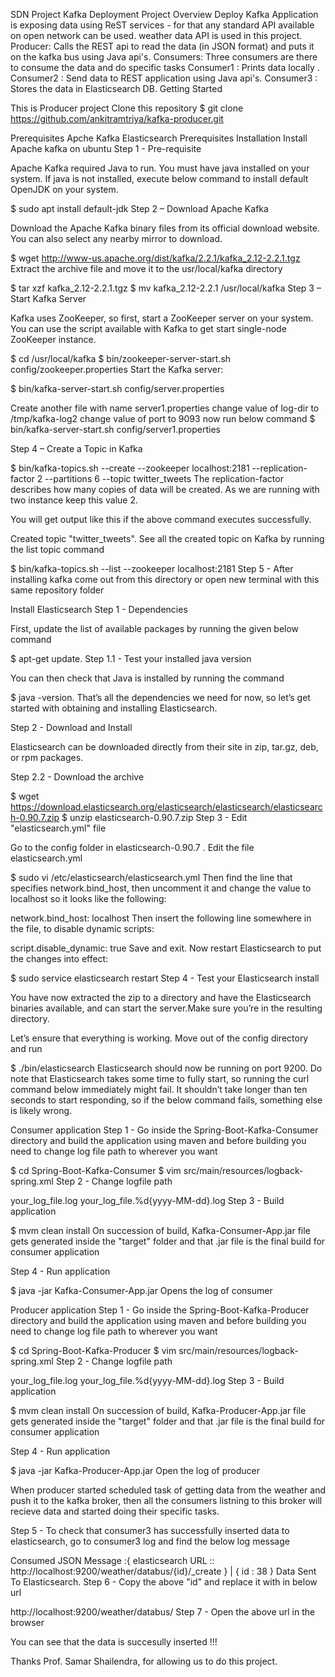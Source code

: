 SDN Project Kafka Deployment
Project Overview
Deploy Kafka
Application is exposing data using ReST services - for that any standard API available on open network can be used. weather data API is used in this project.
Producer: Calls the REST api to read the data (in JSON format) and puts it on the kafka bus using Java api's.
Consumers: Three consumers are there to consume the data and do specific tasks
Consumer1 : Prints data locally .
Consumer2 : Send data to REST application using Java api's.
Consumer3 : Stores the data in Elasticsearch DB.
Getting Started

This is Producer project 
Clone this repository
$ git clone https://github.com/ankitramtriya/kafka-producer.git

Prerequisites
Apche Kafka
Elasticsearch
Prerequisites Installation
Install Apache kafka on ubuntu
Step 1 - Pre-requisite

Apache Kafka required Java to run. You must have java installed on your system. If java is not installed, execute below command to install default OpenJDK on your system.

$ sudo apt install default-jdk
Step 2 – Download Apache Kafka

Download the Apache Kafka binary files from its official download website. You can also select any nearby mirror to download.

$ wget http://www-us.apache.org/dist/kafka/2.2.1/kafka_2.12-2.2.1.tgz
Extract the archive file and move it to the usr/local/kafka directory

$ tar xzf kafka_2.12-2.2.1.tgz
$ mv kafka_2.12-2.2.1 /usr/local/kafka
Step 3 – Start Kafka Server

Kafka uses ZooKeeper, so first, start a ZooKeeper server on your system. You can use the script available with Kafka to get start single-node ZooKeeper instance.

$ cd /usr/local/kafka
$ bin/zookeeper-server-start.sh config/zookeeper.properties
Start the Kafka server:

$ bin/kafka-server-start.sh config/server.properties

Create another file with name server1.properties
change value of log-dir to /tmp/kafka-log2
change value of port to 9093
now run below command
$ bin/kafka-server-start.sh config/server1.properties

Step 4 – Create a Topic in Kafka

$ bin/kafka-topics.sh --create --zookeeper localhost:2181 --replication-factor 2 --partitions 6 --topic twitter_tweets
The replication-factor describes how many copies of data will be created. As we are running with two instance keep this value 2.



You will get output like this if the above command executes successfully.

Created topic "twitter_tweets".
See all the created topic on Kafka by running the list topic command

$ bin/kafka-topics.sh --list --zookeeper localhost:2181
Step 5 - After installing kafka come out from this directory or open new terminal with this same repository folder


Install Elasticsearch
Step 1 - Dependencies

First, update the list of available packages by running the given below command

$ apt-get update.
Step 1.1 - Test your installed java version

You can then check that Java is installed by running the command

$ java -version.
That’s all the dependencies we need for now, so let’s get started with obtaining and installing Elasticsearch.

Step 2 - Download and Install

Elasticsearch can be downloaded directly from their site in zip, tar.gz, deb, or rpm packages.

Step 2.2 - Download the archive

$ wget https://download.elasticsearch.org/elasticsearch/elasticsearch/elasticsearch-0.90.7.zip
$ unzip elasticsearch-0.90.7.zip
Step 3 - Edit "elasticsearch.yml" file

Go to the config folder in elasticsearch-0.90.7 . Edit the file elasticsearch.yml

$ sudo vi /etc/elasticsearch/elasticsearch.yml
Then find the line that specifies network.bind_host, then uncomment it and change the value to localhost so it looks like the following:

network.bind_host: localhost
Then insert the following line somewhere in the file, to disable dynamic scripts:

script.disable_dynamic: true
Save and exit. Now restart Elasticsearch to put the changes into effect:

$ sudo service elasticsearch restart
Step 4 - Test your Elasticsearch install

You have now extracted the zip to a directory and have the Elasticsearch binaries available, and can start the server.Make sure you’re in the resulting directory.

Let’s ensure that everything is working. Move out of the config directory and run

$ ./bin/elasticsearch
Elasticsearch should now be running on port 9200. Do note that Elasticsearch takes some time to fully start, so running the curl command below immediately might fail. It shouldn’t take longer than ten seconds to start responding, so if the below command fails, something else is likely wrong.



Consumer application
Step 1 - Go inside the Spring-Boot-Kafka-Consumer directory and build the application using maven and before building you need to change log file path to wherever you want

$ cd Spring-Boot-Kafka-Consumer
$ vim src/main/resources/logback-spring.xml
Step 2 - Change logfile path

<file>your_log_file.log</file>
<fileNamePattern>your_log_file.%d{yyyy-MM-dd}.log</fileNamePattern>
Step 3 - Build application

$ mvm clean install
On succession of build, Kafka-Consumer-App.jar file gets generated inside the "target" folder and that .jar file is the final build for consumer application

Step 4 - Run application

$ java -jar Kafka-Consumer-App.jar
Opens the log of consumer

Producer application
Step 1 - Go inside the Spring-Boot-Kafka-Producer directory and build the application using maven and before building you need to change log file path to wherever you want

$ cd Spring-Boot-Kafka-Producer
$ vim src/main/resources/logback-spring.xml
Step 2 - Change logfile path

<file>your_log_file.log</file>
<fileNamePattern>your_log_file.%d{yyyy-MM-dd}.log</fileNamePattern>
Step 3 - Build application

$ mvm clean install
On succession of build, Kafka-Producer-App.jar file gets generated inside the "target" folder and that .jar file is the final build for consumer application

Step 4 - Run application

$ java -jar Kafka-Producer-App.jar
Open the log of producer

When producer started scheduled task of getting data from the weather and push it to the kafka broker, then all the consumers listning to this broker will recieve data and started doing their specific tasks.

Step 5 - To check that consumer3 has successfully inserted data to elasticsearch, go to consumer3 log and find the below log message

Consumed JSON Message :{ elasticsearch URL :: http://localhost:9200/weather/databus/{id}/_create } | { id : 38 } Data Sent To Elasticsearch.
Step 6 - Copy the above "id" and replace it with in below url

http://localhost:9200/weather/databus/<id>
Step 7 - Open the above url in the browser

You can see that the data is succesully inserted !!!

Thanks
Prof. Samar Shailendra, for allowing us to do this project.
